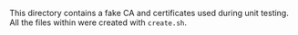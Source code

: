 This directory contains a fake CA and certificates used during unit testing.
All the files within were created with `create.sh`.
